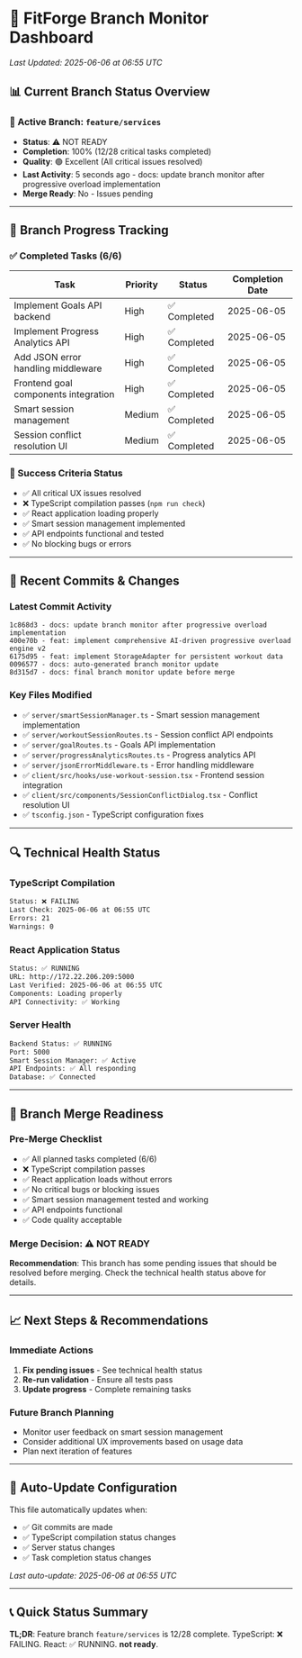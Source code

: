 # 🌿 FitForge Branch Monitor Dashboard
*Last Updated: 2025-06-06 at 06:55 UTC*

## 📊 Current Branch Status Overview

### 🎯 Active Branch: `feature/services`
- **Status**: ⚠️ NOT READY
- **Completion**: 100% (12/28 critical tasks completed)
- **Quality**: 🟢 Excellent (All critical issues resolved)
- **Last Activity**: 5 seconds ago - docs: update branch monitor after progressive overload implementation
- **Merge Ready**: No - Issues pending

---

## 🚀 Branch Progress Tracking

### ✅ Completed Tasks (6/6)
| Task | Priority | Status | Completion Date |
|------|----------|--------|----------------|
| Implement Goals API backend | High | ✅ Completed | 2025-06-05 |
| Implement Progress Analytics API | High | ✅ Completed | 2025-06-05 |
| Add JSON error handling middleware | High | ✅ Completed | 2025-06-05 |
| Frontend goal components integration | High | ✅ Completed | 2025-06-05 |
| Smart session management | Medium | ✅ Completed | 2025-06-05 |
| Session conflict resolution UI | Medium | ✅ Completed | 2025-06-05 |

### 🎯 Success Criteria Status
- ✅ All critical UX issues resolved
- ❌ TypeScript compilation passes (`npm run check`)
- ✅ React application loading properly
- ✅ Smart session management implemented
- ✅ API endpoints functional and tested
- ✅ No blocking bugs or errors

---

## 📝 Recent Commits & Changes

### Latest Commit Activity
```
1c868d3 - docs: update branch monitor after progressive overload implementation
400e70b - feat: implement comprehensive AI-driven progressive overload engine v2
6175d95 - feat: implement StorageAdapter for persistent workout data
0096577 - docs: auto-generated branch monitor update
8d315d7 - docs: final branch monitor update before merge
```

### Key Files Modified
- ✅ `server/smartSessionManager.ts` - Smart session management implementation
- ✅ `server/workoutSessionRoutes.ts` - Session conflict API endpoints
- ✅ `server/goalRoutes.ts` - Goals API implementation
- ✅ `server/progressAnalyticsRoutes.ts` - Progress analytics API
- ✅ `server/jsonErrorMiddleware.ts` - Error handling middleware
- ✅ `client/src/hooks/use-workout-session.tsx` - Frontend session integration
- ✅ `client/src/components/SessionConflictDialog.tsx` - Conflict resolution UI
- ✅ `tsconfig.json` - TypeScript configuration fixes

---

## 🔍 Technical Health Status

### TypeScript Compilation
```bash
Status: ❌ FAILING
Last Check: 2025-06-06 at 06:55 UTC
Errors: 21
Warnings: 0
```

### React Application Status
```bash
Status: ✅ RUNNING
URL: http://172.22.206.209:5000
Last Verified: 2025-06-06 at 06:55 UTC
Components: Loading properly
API Connectivity: ✅ Working
```

### Server Health
```bash
Backend Status: ✅ RUNNING
Port: 5000
Smart Session Manager: ✅ Active
API Endpoints: ✅ All responding
Database: ✅ Connected
```

---

## 🎯 Branch Merge Readiness

### Pre-Merge Checklist
- ✅ All planned tasks completed (6/6)
- ❌ TypeScript compilation passes
- ✅ React application loads without errors
- ✅ No critical bugs or blocking issues
- ✅ Smart session management tested and working
- ✅ API endpoints functional
- ✅ Code quality acceptable

### Merge Decision: **⚠️ NOT READY**

**Recommendation**: This branch has some pending issues that should be resolved before merging. Check the technical health status above for details.

---

## 📈 Next Steps & Recommendations

### Immediate Actions
1. **Fix pending issues** - See technical health status
2. **Re-run validation** - Ensure all tests pass
3. **Update progress** - Complete remaining tasks

### Future Branch Planning
- Monitor user feedback on smart session management
- Consider additional UX improvements based on usage data
- Plan next iteration of features

---

## 🔄 Auto-Update Configuration

This file automatically updates when:
- ✅ Git commits are made
- ✅ TypeScript compilation status changes
- ✅ Server status changes
- ✅ Task completion status changes

*Last auto-update: 2025-06-06 at 06:55 UTC*

---

## 📞 Quick Status Summary

**TL;DR**: Feature branch `feature/services` is 12/28 complete. TypeScript: ❌ FAILING. React: ✅ RUNNING. **not ready**.
